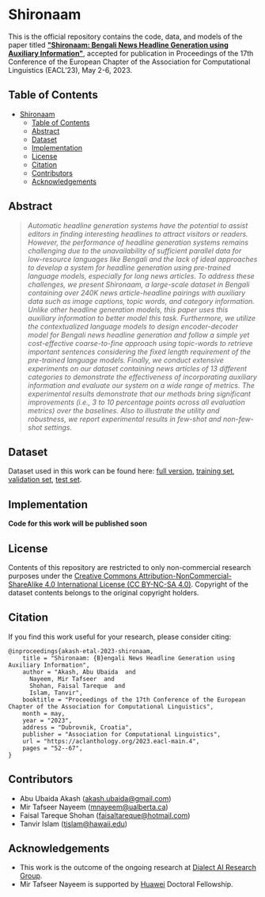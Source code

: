 # Shironaam

This is the official repository contains the code, data, and models of the paper titled [**"Shironaam: Bengali News Headline Generation using Auxiliary Information"**](https://aclanthology.org/2023.eacl-main.4/), accepted for publication in Proceedings of the 17th Conference of the European Chapter of the Association for Computational Linguistics (EACL’23), May 2-6, 2023.

## Table of Contents

- [Shironaam](#shironaam)
  - [Table of Contents](#table-of-contents)
  - [Abstract](#abstract)
  - [Dataset](#dataset)
  - [Implementation](#implementation)
  - [License](#license)
  - [Citation](#citation)
  - [Contributors](#contributors)
  - [Acknowledgements](#acknowledgements)

## Abstract
> *Automatic headline generation systems have the potential to assist editors in finding interesting headlines to attract visitors or readers. However, the performance of headline generation systems remains challenging due to the unavailability of sufficient parallel data for low-resource languages like Bengali and the lack of ideal approaches to develop a system for headline generation using pre-trained language models, especially for long news articles. To address these challenges, we present Shironaam, a large-scale dataset in Bengali containing over 240K news article-headline pairings with auxiliary data such as image captions, topic words, and category information. Unlike other headline generation models, this paper uses this auxiliary information to better model this task. Furthermore, we utilize the contextualized language models to design encoder-decoder model for Bengali news headline generation and follow a simple yet cost-effective coarse-to-fine approach using topic-words to retrieve important sentences considering the fixed length requirement of the pre-trained language models. Finally, we conduct extensive experiments on our dataset containing news articles of 13 different categories to demonstrate the effectiveness of incorporating auxiliary information and evaluate our system on a wide range of metrics. The experimental results demonstrate that our methods bring significant improvements (i.e., 3 to 10 percentage points across all evaluation metrics) over the baselines. Also to illustrate the utility and robustness, we report experimental results in few-shot and non-few-shot settings.*

## Dataset
Dataset used in this work can be found here: [full version](https://drive.google.com/u/5/uc?id=1VQ8NzfGxn1R1xLxexGmR5sHT3q0VTxyj&export=download), [training set](https://drive.google.com/u/5/uc?id=1LsxHyVtuV1ZIpFZc1nSc7jPSGvPSEE4v&export=download), [validation set](https://drive.google.com/u/5/uc?id=1-ek33XYfg2Q9sRRIlP3wcbtNFlPqA4i4&export=download), [test set](https://drive.google.com/u/5/uc?id=12m7r9q0oXu-TCDrGv20D_LD5QsRWRGpd&export=download).

## Implementation
**Code for this work will be published soon**

## License
Contents of this repository are restricted to only non-commercial research purposes under the [Creative Commons Attribution-NonCommercial-ShareAlike 4.0 International License (CC BY-NC-SA 4.0)](https://creativecommons.org/licenses/by-nc-sa/4.0/). Copyright of the dataset contents belongs to the original copyright holders.

## Citation
If you find this work useful for your research, please consider citing:
```
@inproceedings{akash-etal-2023-shironaam,
    title = "Shironaam: {B}engali News Headline Generation using Auxiliary Information",
    author = "Akash, Abu Ubaida  and
      Nayeem, Mir Tafseer  and
      Shohan, Faisal Tareque  and
      Islam, Tanvir",
    booktitle = "Proceedings of the 17th Conference of the European Chapter of the Association for Computational Linguistics",
    month = may,
    year = "2023",
    address = "Dubrovnik, Croatia",
    publisher = "Association for Computational Linguistics",
    url = "https://aclanthology.org/2023.eacl-main.4",
    pages = "52--67",
}
```

## Contributors
- Abu Ubaida Akash (akash.ubaida@gmail.com)
- Mir Tafseer Nayeem (mnayeem@ualberta.ca)
- Faisal Tareque Shohan (faisaltareque@hotmail.com)
- Tanvir Islam (tislam@hawaii.edu)

## Acknowledgements
- This work is the outcome of the ongoing research at [Dialect AI Research Group](https://github.com/dialect-ai).
- Mir Tafseer Nayeem is supported by [Huawei](https://digitalpower.huawei.com/en/) Doctoral Fellowship.


